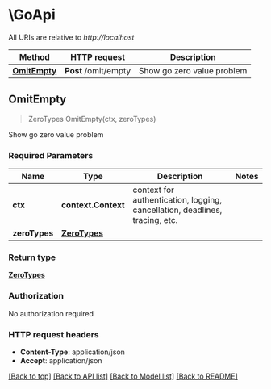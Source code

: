 # \GoApi

All URIs are relative to *http://localhost*

Method | HTTP request | Description
------------- | ------------- | -------------
[**OmitEmpty**](GoApi.md#OmitEmpty) | **Post** /omit/empty | Show go zero value problem



## OmitEmpty

> ZeroTypes OmitEmpty(ctx, zeroTypes)

Show go zero value problem

### Required Parameters


Name | Type | Description  | Notes
------------- | ------------- | ------------- | -------------
**ctx** | **context.Context** | context for authentication, logging, cancellation, deadlines, tracing, etc.
**zeroTypes** | [**ZeroTypes**](ZeroTypes.md)|  | 

### Return type

[**ZeroTypes**](ZeroTypes.md)

### Authorization

No authorization required

### HTTP request headers

- **Content-Type**: application/json
- **Accept**: application/json

[[Back to top]](#) [[Back to API list]](../README.md#documentation-for-api-endpoints)
[[Back to Model list]](../README.md#documentation-for-models)
[[Back to README]](../README.md)

